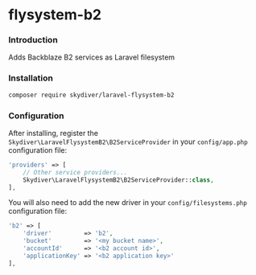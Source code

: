# flysystem-b2


### Introduction
Adds Backblaze B2 services as Laravel filesystem


### Installation
``` bash
composer require skydiver/laravel-flysystem-b2
```


### Configuration

After installing, register the `Skydiver\LaravelFlysystemB2\B2ServiceProvider` in your `config/app.php` configuration file:
```php
'providers' => [
    // Other service providers...
    Skydiver\LaravelFlysystemB2\B2ServiceProvider::class,
],
```

You will also need to add the new driver in your `config/filesystems.php` configuration file:
```php
'b2' => [
    'driver'         => 'b2',
    'bucket'         => '<my bucket name>',
    'accountId'      => '<b2 account id>',
    'applicationKey' => '<b2 application key>'
],
```
